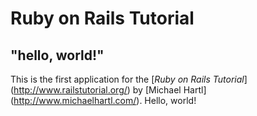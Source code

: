 # Ruby on Rails Tutorial

## "hello, world!"

This is the first application for the
[*Ruby on Rails Tutorial*] (http://www.railstutorial.org/)
by [Michael Hartl] (http://www.michaelhartl.com/). Hello, world!
